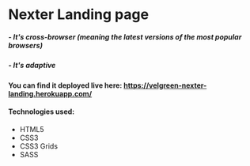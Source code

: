 # Nexter Landing page

##### - It's cross-browser (meaning the latest versions of the most popular browsers)
##### - It's adaptive

#### You can find it deployed live here: https://velgreen-nexter-landing.herokuapp.com/

#### Technologies used:
- HTML5
- CSS3
- CSS3 Grids
- SASS
